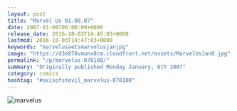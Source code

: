 ```yaml
---
layout: post
title: "Marvel Us 01.08.07"
date: 2007-01-08T06:00:00+0000
release_date: 2016-10-03T14:45:03+0000
lastmod: 2016-10-03T14:47:03+0000
keywords: "marvelusaetsmarvelusjanjpg"
image: "https://d3e878vmunx8cm.cloudfront.net/assets/MarvelUsJan8.jpg"
permalink: "/p/marvelus-070108/"
summary: "Originally published Monday January, 8th 2007"
category: comics
hashtag: "#axisofstevil_marvelus-070108"
---
```


![marvelus](https://d3e878vmunx8cm.cloudfront.net/assets/MarvelUsJan8.jpg)
